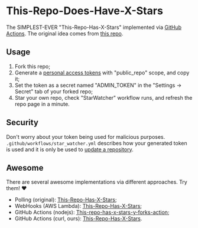 # This-Repo-Does-Have-X-Stars

The SIMPLEST-EVER "This-Repo-Has-X-Stars" implemented via [GitHub Actions](https://docs.github.com/actions/learn-github-actions). The original idea comes from [this repo](https://github.com/RealPeha/This-Repo-Has-0-Stars).

## Usage

1. Fork this repo;
2. Generate a [personal access tokens](https://github.com/settings/tokens) with "public_repo" scope, and copy it;
3. Set the token as a secret named "ADMIN_TOKEN" in the "Settings -> Secret" tab of your forked repo;
4. Star your own repo, check "StarWatcher" workflow runs, and refresh the repo page in a minute.

## Security

Don't worry about your token being used for malicious purposes. `.github/workflows/star_watcher.yml` describes how your generated token is used and it is only be used to [update a repository](https://docs.github.com/en/rest/reference/repos#update-a-repository).

## Awesome

There are several awesome implementations via different approaches. Try them! :heart:

- Polling (original): [This-Repo-Has-X-Stars](https://github.com/RealPeha/This-Repo-Has-0-Stars);
- WebHooks (AWS Lambda): [This-Repo-Has-X-Stars](https://github.com/iBug/This-Repo-Has-0-Stars);
- GitHub Actions (nodejs): [This-repo-has-x-stars-y-forks-action](https://github.com/ouuan/This-repo-has-x-stars-y-forks-action);
- GitHub Actions (curl, ours): [This-Repo-Has-X-Stars](https://github.com/RealPeha/This-Repo-Has-0-Stars).
